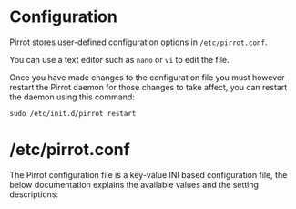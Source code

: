 # Configuration

Pirrot stores user-defined configuration options in ``/etc/pirrot.conf``.

You can use a text editor such as ``nano`` or ``vi`` to edit the file.

Once you have made changes to the configuration file you must however restart the Pirrot daemon for those changes to take affect, you can restart the daemon using this command:

```shell
sudo /etc/init.d/pirrot restart
```

# /etc/pirrot.conf

The Pirrot configuration file is a key-value INI based configuration file, the below documentation explains the available values and the setting descriptions: 

